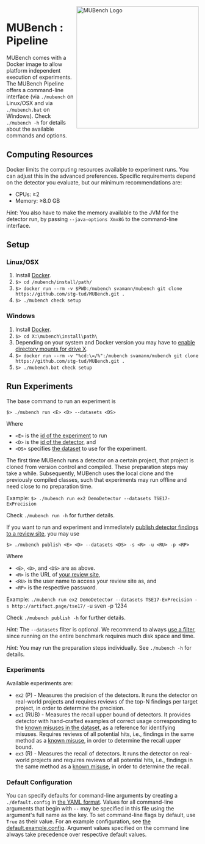 <img align="right" width="320" height="320" alt="MUBench Logo" src="https://raw.githubusercontent.com/stg-tud/MUBench/master/meta/logo.png" />

# MUBench : Pipeline

MUBench comes with a Docker image to allow platform independent execution of experiments.
The MUBench Pipeline offers a command-line interface (via `./mubench` on Linux/OSX and via `./mubench.bat` on Windows).
Check `./mubench -h` for details about the available commands and options.


## Computing Resources

Docker limits the computing resources available to experiment runs.
You can adjust this in the advanced preferences.
Specific requirements depend on the detector you evaluate, but our minimum recommendations are:

* CPUs: &ge;2
* Memory: &ge;8.0 GB

*Hint:* You also have to make the memory available to the JVM for the detector run, by passing `--java-options Xmx8G` to the command-line interface.


## Setup

### Linux/OSX

1. Install [Docker](https://www.docker.com/products/overview#/install_the_platform).
2. `$> cd /mubench/install/path/`
3. `$> docker run --rm -v $PWD:/mubench svamann/mubench git clone https://github.com/stg-tud/MUBench.git .`
4. `$> ./mubench check setup`

### Windows

1. Install [Docker](https://www.docker.com/products/overview#/install_the_platform).
2. `$> cd X:\mubench\install\path\`
3. Depending on your system and Docker version you may have to [enable directory mounts for drive X](https://rominirani.com/docker-on-windows-mounting-host-directories-d96f3f056a2c).
4. `$> docker run --rm -v "%cd:\=/%":/mubench svamann/mubench git clone https://github.com/stg-tud/MUBench.git .`
5. `$> ./mubench.bat check setup`


## Run Experiments

The base command to run an experiment is

    $> ./mubench run <E> <D> --datasets <DS>

Where

* `<E>` is the [id of the experiment](#experiments) to run
* `<D>` is the [id of the detector](../detectors), and
* `<DS>` specifies [the dataset](../data/#filtering) to use for the experiment.

The first time MUBench runs a detector on a certain project, that project is cloned from version control and compiled.
These preparation steps may take a while.
Subsequently, MUBench uses the local clone and the previously compiled classes, such that experiments may run offline and need close to no preparation time.

Example: `$> ./mubench run ex2 DemoDetector --datasets TSE17-ExPrecision`

Check `./mubench run -h` for further details.

If you want to run and experiment and immediately [publish detector findings to a review site](../mubench.reviewsite/#publish-detector-findings), you may use

    $> ./mubench publish <E> <D> --datasets <DS> -s <R> -u <RU> -p <RP>

Where

* `<E>`, `<D>`, and `<DS>` are as above.
* `<R>` is the URL of [your review site](../mubench.reviewsite/),
* `<RU>` is the user name to access your review site as, and
* `<RP>` is the respective password.

Example: `./mubench run ex2 DemoDetector --datasets TSE17-ExPrecision -s http://artifact.page/tse17/` -u sven -p 1234

Check `./mubench publish -h` for further details.

*Hint:* The `--datasets` filter is optional.
We recommend to always [use a filter](../data/#filtering), since running on the entire benchmark requires much disk space and time.

*Hint:* You may run the preparation steps individually. See `./mubench -h` for details.


### Experiments

Available experiments are:

* `ex2` (P) - Measures the precision of the detectors. It runs the detector on real-world projects and requires reviews of the top-N findings per target project, in order to determine the precision.
* `ex1` (RUB) - Measures the recall upper bound of detectors. It provides detector with hand-crafted examples of correct usage corresponding to the [known misuses in the dataset](../data), as a reference for identifying misuses. Requires reviews of all potential hits, i.e., findings in the same method as a [known misuse](../data), in order to determine the recall upper bound.
* `ex3` (R) - Measures the recall of detectors. It runs the detector on real-world projects and requires reviews of all potential hits, i.e., findings in the same method as a [known misuse](../data), in order to determine the recall.


### Default Configuration

You can specify defaults for command-line arguments by creating a `./default.config` in [the YAML format](http://yaml.org/).
Values for all command-line arguments that begin with `--` may be specified in this file using the argument's full name as the key.
To set command-line flags by default, use `True` as their value.
For an example configuration, see [the default.example.config](../default.example.config).
Argument values specified on the command line always take precedence over respective default values.
